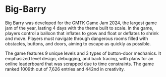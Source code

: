 # Big-Barry

Big Barry was developed for the GMTK Game Jam 2024, the largest game jam of the year,
lasting 4 days with the theme built to scale. In the game, players control a balloon
that inflates to grow and float or deflates to shrink and move. Players must navigate
through dangerous rooms filled with obstacles, buttons, and doors, aiming to escape as
quickly as possible.

The game features 9 unique levels and 3 types of button-door mechanics. It emphasized
level design, debugging, and back tracing, with plans for an online leaderboard that
was scrapped due to time constraints. The game ranked 1009th out of 7,626 entries and
442nd in creativity.
